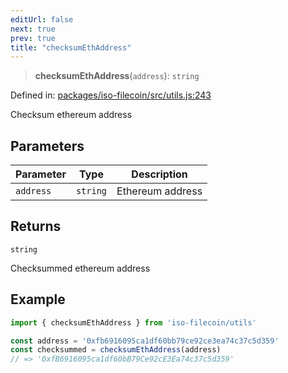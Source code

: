 ```yaml
---
editUrl: false
next: true
prev: true
title: "checksumEthAddress"
---
```


> **checksumEthAddress**(`address`): `string`

Defined in: [packages/iso-filecoin/src/utils.js:243](https://github.com/hugomrdias/filecoin/blob/main/packages/iso-filecoin/src/utils.js#L243)

Checksum ethereum address

## Parameters

| Parameter | Type | Description |
| ------ | ------ | ------ |
| `address` | `string` | Ethereum address |

## Returns

`string`

Checksummed ethereum address

## Example

```ts twoslash
import { checksumEthAddress } from 'iso-filecoin/utils'

const address = '0xfb6916095ca1df60bb79ce92ce3ea74c37c5d359'
const checksummed = checksumEthAddress(address)
// => '0xfB6916095ca1df60bB79Ce92cE3Ea74c37c5d359'
```
